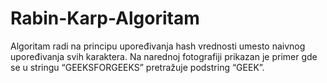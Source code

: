 # Rabin-Karp-Algoritam

Algoritam radi na principu upoređivanja hash vrednosti umesto naivnog upoređivanja
svih karaktera. Na narednoj fotografiji prikazan je primer gde se u stringu “GEEKSFORGEEKS”
pretražuje podstring “GEEK”.

